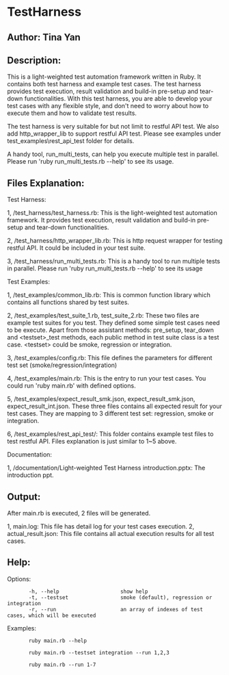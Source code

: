 # TestHarness

Author:  Tina Yan
-------------------------------------------------

Description: 
-------------------------------------------------

This is a light-weighted test automation framework written in Ruby. It contains both test harness and example test cases. The test harness provides test execution, result validation and build-in pre-setup and tear-down functionalities.  With this test harness, you are able to develop your test cases with any flexible style, and don't need to worry about how to execute them and how to validate test results.

The test harness is very suitable for but not limit to restful API test. We also add http_wrapper_lib to support restful API test. Please see examples under test_examples\rest_api_test folder for details.

A handy tool, run_multi_tests, can help you execute multiple test in parallel. Please run 'ruby run_multi_tests.rb --help' to see its usage.


Files Explanation:
-------------------------------------------------

Test Harness:

1, /test_harness/test_harness.rb: This is the light-weighted test automation framework. It provides test execution, result validation and build-in pre-setup and tear-down functionalities.

2, /test_harness/http_wrapper_lib.rb: This is http request wrapper for testing restful API. It could be included in your test suite.

3, /test_harness/run_multi_tests.rb: This is a handy tool to run multiple tests in parallel. Please run 'ruby run_multi_tests.rb --help' to see its usage

Test Examples:

1, /test_examples/common_lib.rb: This is common function library which contains all functions shared by test suites.

2, /test_examples/test_suite_1.rb, test_suite_2.rb: These two files are example test suites for you test. They defined some simple test cases need to be execute. Apart from those assistant methods: pre_setup, tear_down and \<testset\>_test methods, each public method in test suite class is a test case. \<testset\> could be smoke, regression or integration.

3, /test_examples/config.rb: This file defines the parameters for different test set (smoke/regression/integration)

4, /test_examples/main.rb:  This is the entry to run your test cases. You could run 'ruby main.rb' with defined options.

5, /test_examples/expect_result_smk.json, expect_result_smk.json, expect_result_int.json. These three files contains all expected result for your test cases. They are mapping to 3 different test set: regression, smoke or integration.

6, /test_examples/rest_api_test/: This folder contains example test files to test restful API. Files explanation is just similar to 1~5 above.

Documentation:

1, /documentation/Light-weighted Test Harness introduction.pptx: The introduction ppt.

Output:
---------------------------------------------------
After main.rb is executed, 2 files will be generated. 

1, main.log: This file has detail log for your test cases execution.
2, actual_result.json: This file contains all actual execution results for all test cases.

Help:
---------------------------------------------------
Options:

           -h, --help                    show help  
           -t, --testset                 smoke (default), regression or integration
           -r, --run                     an array of indexes of test cases, which will be executed

Examples:

           ruby main.rb --help
           
           ruby main.rb --testset integration --run 1,2,3
           
           ruby main.rb --run 1-7
